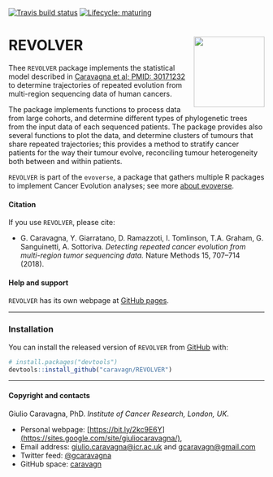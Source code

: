 
<!-- badges: start -->

[![Travis build
status](https://travis-ci.org/caravagn/REVOLVER.svg?branch=master)](https://travis-ci.org/caravagn/REVOLVER)
[![Lifecycle:
maturing](https://img.shields.io/badge/lifecycle-maturing-blue.svg)](https://www.tidyverse.org/lifecycle/#maturing)
<!-- badges: end -->

# REVOLVER <img src='man/figures/logo.png' align="right" height="139" />

Thee `REVOLVER` package implements the statistical model described in
[Caravagna et al;
PMID: 30171232](https://www.ncbi.nlm.nih.gov/pubmed/30171232) to
determine trajectories of repeated evolution from multi-region
sequencing data of human cancers.

The package implements functions to process data from large cohorts, and
determine different types of phylogenetic trees from the input data of
each sequenced patients. The package provides also several functions to
plot the data, and determine clusters of tumours that share repeated
trajectories; this provides a method to stratify cancer patients for the
way their tumour evolve, reconciling tumour heterogeneity both between
and within patients.

`REVOLVER` is part of the `evoverse`, a package that gathers multiple R
packages to implement Cancer Evolution analyses; see more [about
evoverse](https://caravagn.github.io/evoverse).

#### Citation

If you use `REVOLVER`, please cite:

  - G. Caravagna, Y. Giarratano, D. Ramazzoti, I. Tomlinson, T.A.
    Graham, G. Sanguinetti, A. Sottoriva. *Detecting repeated cancer
    evolution from multi-region tumor sequencing data.* Nature Methods
    15, 707–714 (2018).

#### Help and support

`REVOLVER` has its own webpage at [GitHub
pages](https://caravagn.github.io/REVOLVER/).

-----

### Installation

You can install the released version of `REVOLVER` from
[GitHub](https://github.com/) with:

``` r
# install.packages("devtools")
devtools::install_github("caravagn/REVOLVER")
```

-----

#### Copyright and contacts

Giulio Caravagna, PhD. *Institute of Cancer Research, London, UK*.

  - Personal webpage:
    [https://bit.ly/2kc9E6Y](https://sites.google.com/site/giuliocaravagna/),
  - Email address: <giulio.caravagna@icr.ac.uk> and
    <gcaravagn@gmail.com>
  - Twitter feed: [@gcaravagna](https://twitter.com/gcaravagna)
  - GitHub space: [caravagn](https://github.com/caravagn)
